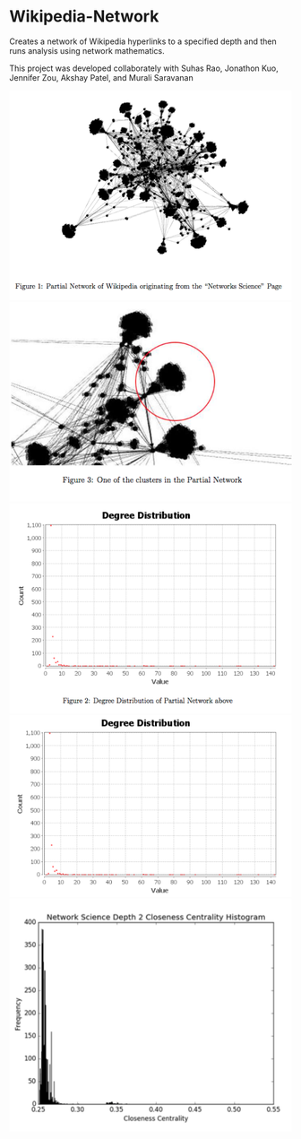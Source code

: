 # Wikipedia-Network
Creates a network of Wikipedia hyperlinks to a specified depth and then runs analysis using network mathematics.

This project was developed collaborately with Suhas Rao, Jonathon Kuo, Jennifer Zou, Akshay Patel, and Murali Saravanan

![Alt text](/Images/Image1.png?raw=true)
![Alt text](/Images/Image2.png?raw=true)
![Alt text](/Images/Image3.png?raw=true)
![Alt text](/Images/Image4.png?raw=true)
![Alt text](/Images/Image5.png?raw=true)
